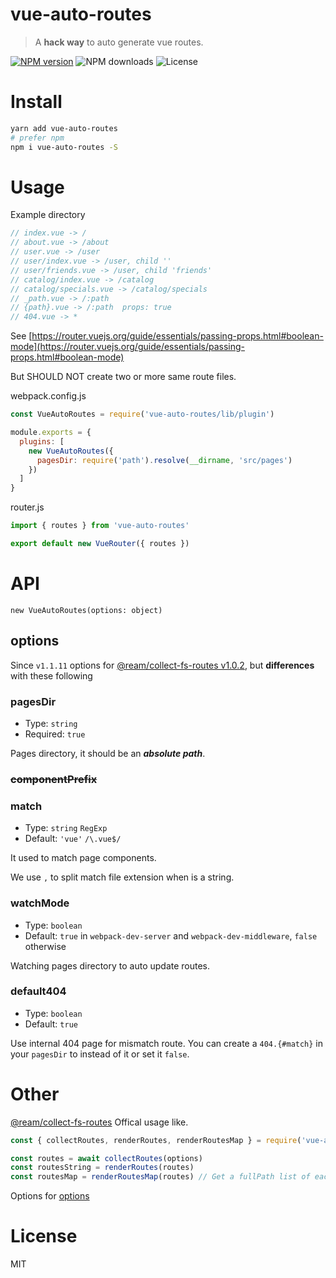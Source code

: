 # vue-auto-routes

> A **hack way** to auto generate vue routes.

[![NPM version](https://flat.badgen.net/npm/v/vue-auto-routes?icon=npm)](https://npmjs.com/package/vue-auto-routes)
![NPM downloads](https://flat.badgen.net/npm/dt/vue-auto-routes?icon=npm)
![License](https://flat.badgen.net/npm/license/vue-auto-routes)

# Install

```bash
yarn add vue-auto-routes
# prefer npm
npm i vue-auto-routes -S
```

# Usage

Example directory

```js
// index.vue -> /
// about.vue -> /about
// user.vue -> /user
// user/index.vue -> /user, child ''
// user/friends.vue -> /user, child 'friends'
// catalog/index.vue -> /catalog
// catalog/specials.vue -> /catalog/specials
// _path.vue -> /:path
// {path}.vue -> /:path  props: true
// 404.vue -> *
```

See [https://router.vuejs.org/guide/essentials/passing-props.html#boolean-mode](https://router.vuejs.org/guide/essentials/passing-props.html#boolean-mode)

But SHOULD NOT create two or more same route files.

webpack.config.js

```js
const VueAutoRoutes = require('vue-auto-routes/lib/plugin')

module.exports = {
  plugins: [
    new VueAutoRoutes({
      pagesDir: require('path').resolve(__dirname, 'src/pages')
    })
  ]
}
```

router.js

```js
import { routes } from 'vue-auto-routes'

export default new VueRouter({ routes })
```

# API

`new VueAutoRoutes(options: object)`

## options
Since `v1.1.11` options for [@ream/collect-fs-routes v1.0.2](https://github.com/ream/collect-fs-routes#api), but **differences** with these following

### pagesDir
- Type: `string`
- Required: `true`

Pages directory, it should be an _**absolute path**_.

### ~~componentPrefix~~

### match
- Type: `string` `RegExp`
- Default: `'vue'` `/\.vue$/`

It used to match page components.

We use `,` to split match file extension when is a string.

### watchMode
- Type: `boolean`
- Default: `true` in `webpack-dev-server` and `webpack-dev-middleware`, `false` otherwise

Watching pages directory to auto update routes.

### default404
- Type: `boolean`
- Default: `true`

Use internal 404 page for mismatch route. You can create a `404.{#match}` in your `pagesDir` to instead of it or set it `false`.

# Other
[@ream/collect-fs-routes](https://github.com/ream/collect-fs-routes#optionspagesdir) Offical usage like.

```js
const { collectRoutes, renderRoutes, renderRoutesMap } = require('vue-auto-routes/lib/collect-fs-routes')

const routes = await collectRoutes(options)
const routesString = renderRoutes(routes)
const routesMap = renderRoutesMap(routes) // Get a fullPath list of each route
```

Options for [options](#options)

# License
MIT
